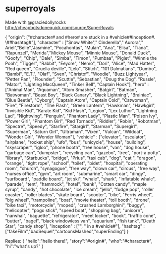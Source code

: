 # superroyals

Made with @graciedollyrocks
http://cheapbotsdonequick.com/source/SuperRoyals

{
	"origin": ["#character# and #hero# are stuck in a #vehicle##inception#. \\##hashtag#"],
	"character" : ["Snow White"," Cinderella"," Aurora"," Ariel","Belle","Jasmine", "Pocahontas", "Mulan", "Ana", "Elisa",  "Tiana", "Rapunzel", "Merida","Mickey Mouse",
 "Minnie Mouse",
 "Donald Duck",
 "Goofy",
 "Chip",
 "Dale",
 "Simba",
 "Timon",
 "Pumbaa",
 "Piglet",
 "Winnie the Pooh",
 "Tigger",
 "Rabbit",
 "Eeyore",
 "Nemo",
 "Dori",
 "Alice",
 "Mad Hatter",
 "Red queen",
 "Cruella deville",
 "Lelo",
 "Stitch",
 "101 Dalmatians",
 "Dumbo",
 "Bambi",
 "E.T.",
 "Olaf",
 "Sven",
 "Christof",
 "Woodie",
 "Buzz Lightyear",
 "Petter Pan",
 "Flounder",
 "Scuttle",
 "Sebastian",
 "Doug the Dog",
 "Russle",
 "Mator",
 "Lighting MacQueen",
 "Tinker Bell",
 "Captain Hook"],
	"hero" : ["Animal Man",
"Aquaman",
"Atom Smasher",
"Batgirl",
"Batman",
"Batwoman",
"Beast Boy",
"Black Canary",
"Black Lightning",
"Brainiac",
"Blue Beetle",
"Cyborg",
"Captain Atom",
"Captain Cold",
"Catwoman",
"Fire",
"Firestorm",
"The Flash",
"Green Lantern",
"Hawkman",
"Hawkgirl",
"Invisible Kid",
"Karate Kid",
"Kid Flash",
"Legion",
"Lex Luthor",
"Lightning Lad",
"Nightwing",
"Penguin",
"Phantom Lady",
"Plastic Man",
"Poison Ivy",
"Power Girl",
"Phantom Girl",
"Red Tornado",
"Riddler",
"Robin",
"Robotman",
"Spectre",
"Speedy",
"Starfire",
"Stargirl",
"Starman",
"Supergirl",
"Superman",
"Saturn Girl",
"Ultraman",
"Vixen",
"Vulcan",
"Wildcat",
"Wonder Girl",
"Wonder Woman"],
	"vehicle" : ["elevator", "escalator", "airplane", "rocket ship", "ufo", "bus", "unicycle", "house", "building", "skyscraper", "igloo", "phone booth", "tree house", "van", "dog house", "garbage can", "dumpster", "recycling can", "gazebo", "tree", "port-a potty", "library", "Starbucks", "bridge", "Prius", "taxi cab", "dog", "cat ", "dragon", "orange", "tight rope", "school", "toilet", "bidet", "hospital", "operating room", "church", "synagogue", "free way", "clown car", "circus", "free way", "nurses office", "gym", "art room", "submarine", "smart car", "dingy", "surfboard", "paddle board", "jet ski", "whale", "shark", "inflatable whale", "parade", "tent", "hammock", "hotel", "bank", "Cotten candy", "maple syrup", "candy", "hot chocolate", "ice cream", "jello", "fudge pop", "roller coaster", "roller blades", "skate board", "scooter", "bike", "Ferris wheel", "big wheel", "trampoline", "boat", "movie theater", "toll booth", "drone", "bike taxi", "motorcycle", "moped", "crushed Lamborghini", "buggy", "helicopter", "pogo stick", "speed boat", "shopping bag", "unicorn", "narwhal", "baguette", "refrigerator", "meet locker", "book", "traffic cone", "butter", "bagel", "black windowless van", "aquarium", "fish tank", "Death Star", "candy shop"],
	"inception" : ["", " in a #vehicle#"],
	"hashtag" : ["fakeFilm","badSequel","cartoonsMashed","superEnding"]
}

Replies:
{
	"hello":"hello there!",
	"story":"#origin#",
	"who":"#character#",
	"hi":"what's up?"
}









